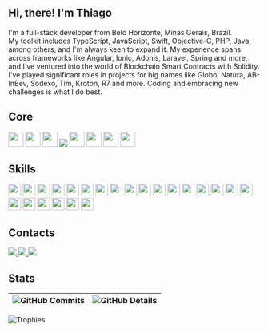 
## Hi, there! I'm Thiago
<p align="left">I'm a full-stack developer from Belo Horizonte, Minas Gerais, Brazil. <img src="https://cdn-icons-png.flaticon.com/512/299/299693.png" width="13"/>
<br/> My toolkit includes TypeScript, JavaScript, Swift, Objective-C, PHP, Java, among others, and I'm always keen to expand it. My experience spans across frameworks like Angular, Ionic, Adonis, Laravel, Spring and more, and I've ventured into the world of Blockchain Smart Contracts with Solidity. I've played significant roles in projects for big names like Globo, Natura, AB-InBev, Sodexo, Tim, Kroton, R7 and more. Coding and embracing new challenges is what I do best.
</p>

## Core
<p align="left">
  <img src="https://img.shields.io/badge/-Angular-DD0031?style=for-the-badge&logo=angular&logoColor=white" height="30"/>
  <img src="https://img.shields.io/badge/-Node.js-339933?style=for-the-badge&logo=node.js&logoColor=white" height="30"/>
  <img src="https://img.shields.io/badge/-AdonisJS-220052?style=for-the-badge&logo=adonisjs&logoColor=white" height="30"/>
  <img src="https://img.shields.io/badge/-Spring-6DB33F?style=for-the-badge&logo=spring&logoColor=white"/>
  <img src="https://img.shields.io/badge/-Swift-F05138?style=for-the-badge&logo=swift&logoColor=white" height="30"/>
  <img src="https://img.shields.io/badge/-Objective--C-000000?style=for-the-badge&logo=apple&logoColor=white" height="30"/>
  <img src="https://img.shields.io/badge/-Ionic-3880FF?style=for-the-badge&logo=ionic&logoColor=white" height="30"/>
  <img src="https://img.shields.io/badge/-Laravel-FF2D20?style=flat-square&logo=laravel&logoColor=white" height="30"/>
</p>

## Skills
<p align="left">
  <img src="https://img.shields.io/badge/Java-ED8B00?style=for-the-badge&logo=openjdk&logoColor=white" height="25"/>
  <img src="https://img.shields.io/badge/-Kotlin-7F52FF?style=flat-square&logo=kotlin&logoColor=white" height="25"/>
  <img src="https://img.shields.io/badge/-PHP-777BB4?style=flat-square&logo=php&logoColor=white" height="25"/>
  <img src="https://img.shields.io/badge/-MySQL-4479A1?style=flat-square&logo=mysql&logoColor=white" height="25"/>
  <img src="https://img.shields.io/badge/-Postgre-4169E1?style=flat-square&logo=postgresql&logoColor=white" height="25"/>
  <img src="https://img.shields.io/badge/SQLite-0769ad?style=for-the-badge&logo=sqlite&logoColor=white" height="25"/>
  <img src="https://img.shields.io/badge/-Solidity-363636?style=flat-square&logo=solidity&logoColor=white" height="25"/>
  <img src="https://img.shields.io/badge/-React-61DAFB?style=flat-square&logo=react&logoColor=black" height="25"/>
  <img src="https://img.shields.io/badge/-TypeScript-3178C6?style=flat-square&logo=typescript&logoColor=white" height="25"/>
  <img src="https://img.shields.io/badge/-JavaScript-F7DF1E?style=flat-square&logo=javascript&logoColor=black" height="25"/>
  <img src="https://img.shields.io/badge/-HTML5-E34F26?style=flat-square&logo=html5&logoColor=white" height="25"/>
  <img src="https://img.shields.io/badge/-CSS3-1572B6?style=flat-square&logo=css3&logoColor=white" height="25"/>
  <img src="https://img.shields.io/badge/Bootstrap-563D7C?style=for-the-badge&logo=bootstrap&logoColor=white" height="25"/>
  <img src="https://img.shields.io/badge/-jQuery-1572B6?style=flat-square&logo=jquery&logoColor=white" height="25"/>
  <img src="https://img.shields.io/badge/-Google_Cloud-4285F4?style=flat-square&logo=google-cloud&logoColor=white" height="25"/>
  <img src="https://img.shields.io/badge/-Firebase-FFCA28?style=flat-square&logo=firebase&logoColor=black" height="25"/>
  <img src="https://img.shields.io/badge/-RxJs-B7178C?style=flat-square&logo=reactivex&logoColor=white" height="25"/>
  <img src="https://img.shields.io/badge/-Git-F05032?style=flat-square&logo=git&logoColor=white" height="25"/>
  <img src="https://img.shields.io/badge/-Slim-FF8787?style=flat-square&logo=php&logoColor=white" height="25"/>
  <img src="https://img.shields.io/badge/-CodeIgniter-EF4223?style=flat-square&logo=codeigniter&logoColor=white" height="25"/>
  <img src="https://img.shields.io/badge/-Clojure-5881D8?style=flat-square&logo=clojure&logoColor=white" height="25"/>
  <img src="https://img.shields.io/badge/-Electron-47848F?style=for-the-badge&logo=electron&logoColor=white" height="25"/>
  <img src="https://img.shields.io/badge/ABAP-0FAAFF?style=for-the-badge&logo=sap&logoColor=white" height="25"/>
</p>

## Contacts
<p align="left">
  <a href="https://gitlab.com/thiagopac">
    <img src="https://img.shields.io/badge/gitlab-ffffff.svg?&style=for-the-badge&logo=gitlab&logoColor=orange"/>
  </a>
  <a href="mailto:thiagopac@gmail.com">
    <img src="https://img.shields.io/badge/gmail-ff0000.svg?&style=for-the-badge&logo=gmail&logoColor=white"/>
  </a>
  <a href="https://linkedin.com/in/thiagopac">
    <img src="https://img.shields.io/badge/linkedin-%230077B5.svg?&style=for-the-badge&logo=linkedin&logoColor=white"/>
  </a>
</p>

## Stats

| ![GitHub Commits](https://github-readme-streak-stats.herokuapp.com/?user=thiagopac&theme=dark&ring=ff0000&currStreakNum=ffffff&hide_border=true) | ![GitHub Details](https://github-profile-summary-cards.vercel.app/api/cards/profile-details?username=thiagopac&theme=dark) |
|--|--|

![Trophies](https://github-profile-trophy.vercel.app/?username=thiagopac&row=1&column=6&margin-w=15&margin-h=15) 
